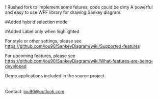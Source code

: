 !  Rushed fork to implement some fetures, code could be dirty
A powerful  and easy to use WPF library for drawing Sankey diagram.
  

  
  #Added hybrid selection mode
  
  #Added Label only when highlighted

For style or other settings, please see https://github.com/iou90/SankeyDiagram/wiki/Supported-features

For upcoming features,  please see https://github.com/iou90/SankeyDiagram/wiki/What-features-are-being-developed

Demo applications included in the source project.
<br />
<br />
<br />Contact: iou90@outlook.com
